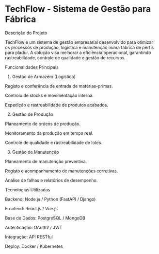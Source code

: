 #  TechFlow - Sistema de Gestão para Fábrica 

Descrição do Projeto

TechFlow é um sistema de gestão empresarial desenvolvido para otimizar os processos de produção, logística e manutenção numa fábrica de perfis para pladur. A solução visa melhorar a eficiência operacional, garantindo rastreabilidade, controle de qualidade e gestão de recursos.

Funcionalidades Principais

1. Gestão de Armazém (Logística)

Registo e conferência de entrada de matérias-primas.

Controlo de stocks e movimentação interna.

Expedição e rastreabilidade de produtos acabados.

2. Gestão de Produção

Planeamento de ordens de produção.

Monitoramento da produção em tempo real.

Controle de qualidade e rastreabilidade de lotes.

3. Gestão de Manutenção

Planeamento de manutenção preventiva.

Registo e acompanhamento de manutenções corretivas.

Análise de falhas e relatórios de desempenho.

Tecnologias Utilizadas

Backend: Node.js / Python (FastAPI / Django)

Frontend: React.js / Vue.js

Base de Dados: PostgreSQL / MongoDB

Autenticação: OAuth2 / JWT

Integração: API RESTful

Deploy: Docker / Kubernetes
